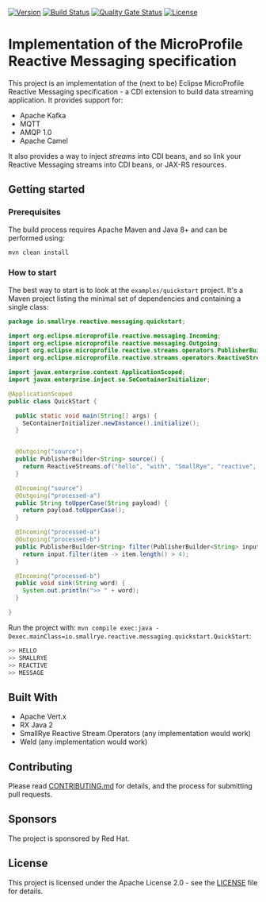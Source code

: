 [![Version](https://img.shields.io/github/v/release/smallrye/smallrye-reactive-messaging?style=for-the-badge)](https://github.com/smallrye/smallrye-reactive-messaging/releases/latest)
[![Build Status](https://semaphoreci.com/api/v1/smallrye/smallrye-reactive-messaging/branches/master/badge.svg)](https://semaphoreci.com/smallrye/smallrye-reactive-messaging)
[![Quality Gate Status](https://sonarcloud.io/api/project_badges/measure?project=smallrye_smallrye-reactive-messaging&metric=alert_status)](https://sonarcloud.io/dashboard?id=smallrye_smallrye-reactive-messaging)
[![License](https://img.shields.io/github/license/smallrye/smallrye-reactive-messaging.svg)](http://www.apache.org/licenses/LICENSE-2.0)

# Implementation of the MicroProfile Reactive Messaging specification

This project is an implementation of the (next to be) Eclipse MicroProfile Reactive Messaging specification - a CDI 
extension to build data streaming application. It provides support for:

* Apache Kafka
* MQTT
* AMQP 1.0
* Apache Camel

It also provides a way to inject _streams_ into CDI beans, and so link your Reactive Messaging streams into CDI beans, 
or JAX-RS resources.

## Getting started

### Prerequisites 

The build process requires Apache Maven and Java 8+ and can be performed using:

```bash
mvn clean install
```

### How to start

The best way to start is to look at the `examples/quickstart` project. It's a Maven project listing the minimal set of 
dependencies and containing a single class:

```java
package io.smallrye.reactive.messaging.quickstart;

import org.eclipse.microprofile.reactive.messaging.Incoming;
import org.eclipse.microprofile.reactive.messaging.Outgoing;
import org.eclipse.microprofile.reactive.streams.operators.PublisherBuilder;
import org.eclipse.microprofile.reactive.streams.operators.ReactiveStreams;

import javax.enterprise.context.ApplicationScoped;
import javax.enterprise.inject.se.SeContainerInitializer;

@ApplicationScoped
public class QuickStart {

  public static void main(String[] args) {
    SeContainerInitializer.newInstance().initialize();
  }


  @Outgoing("source")
  public PublisherBuilder<String> source() {
    return ReactiveStreams.of("hello", "with", "SmallRye", "reactive", "message");
  }

  @Incoming("source")
  @Outgoing("processed-a")
  public String toUpperCase(String payload) {
    return payload.toUpperCase();
  }

  @Incoming("processed-a")
  @Outgoing("processed-b")
  public PublisherBuilder<String> filter(PublisherBuilder<String> input) {
    return input.filter(item -> item.length() > 4);
  }

  @Incoming("processed-b")
  public void sink(String word) {
    System.out.println(">> " + word);
  }

}
```

Run the project with: `mvn compile exec:java -Dexec.mainClass=io.smallrye.reactive.messaging.quickstart.QuickStart`:

```bash
>> HELLO
>> SMALLRYE
>> REACTIVE
>> MESSAGE
```

## Built With

* Apache Vert.x
* RX Java 2
* SmallRye Reactive Stream Operators (any implementation would work)
* Weld (any implementation would work)

## Contributing

Please read [CONTRIBUTING.md](CONTRIBUTING.md) for details, and the process for submitting pull requests.

## Sponsors

The project is sponsored by Red Hat.

## License

This project is licensed under the Apache License 2.0 - see the [LICENSE](LICENSE) file for details.


